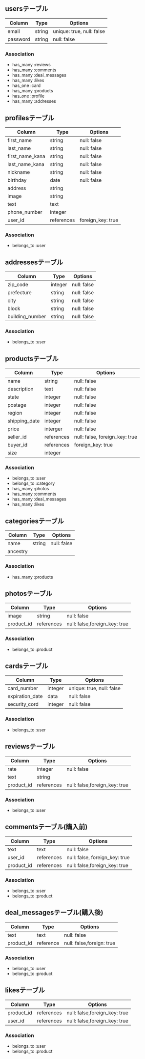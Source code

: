 ## usersテーブル
|Column|Type|Options|
|------|----|-------|
|email|string|unique: true, null: false|
|password|string|null: false|


### Association
- has_many :reviews
- has_many :comments
- has_many :deal_messages
- has_many :likes
- has_one :card
- has_many :products
- has_one :profile
- has_many :addresses

## profilesテーブル
|Column|Type|Options|
|------|----|-------|
|first_name|string|null: false|
|last_name|string|null: false|
|first_name_kana|string|null: false| 
|last_name_kana|string|null: false| 
|nickname|string|null: false| 
|birthday|date|null: false|
|address|string|
|image|string|
|text|text| 
|phone_number|integer|
|user_id|references|foreign_key: true| 

### Association
- belongs_to :user


## addressesテーブル
|Column|Type|Options|
|------|----|-------|
|zip_code|integer|null: false|
|prefecture|string|null: false|
|city|string|null: false|
|block|string|null: false|
|building_number|string|null: false|

### Association
- belongs_to :user


## productsテーブル
|Column|Type|Options|
|------|----|-------|
|name|string|null: false|
|description|text|null: false|
|state|integer|null: false|
|postage|integer|null: false|
|region|integer|null: false|
|shipping_date|integer|null: false|
|price|interger|null: false|
|seller_id|references|null: false, foreign_key: true|
|buyer_id|references|foreign_key: true| 
|size|integer|

### Association
- belongs_to :user
- belongs_to :category
- has_many :photos
- has_many :comments
- has_many :deal_messages
- has_many :likes


## categoriesテーブル

|Column|Type|Options|
|------|----|-------|
|name|string|null: false|
|ancestry|||

### Association
- has_many :products


## photosテーブル

|Column|Type|Options|
|------|----|-------|
|image|string|null: false|
|product_id|references|null: false,foreign_key: true|

### Association
- belongs_to :product


## cardsテーブル

|Column|Type|Options|
|------|----|-------|
|card_number|integer|unique: true, null: false|
|expiration_date|data|null: false| 
|security_cord|integer|null: false|

### Association
- belongs_to :user


## reviewsテーブル

|Column|Type|Options|
|------|----|-------|
|rate|integer|null: false|
|text|string|
|product_id|references|null: false,foreign_key: true|


### Association
- belongs_to :user


## commentsテーブル(購入前)

|Column|Type|Options|
|------|----|-------|
|text|text|null: false|
|user_id|references|null: false, foreign_key: true|
|product_id|references|null: false,foreign_key: true|

### Association
- belongs_to :user
- belongs_to :product


## deal_messagesテーブル(購入後)

|Column|Type|Options|
|------|----|-------|
|text|text|null: false|
|product_id|reference|null: false,foreign: true|

### Association
- belongs_to :user
- belongs_to :product


## likesテーブル
|Column|Type|Options|
|------|----|-------|
|product_id|references|null: false,foreign_key: true|
|user_id|references|null: false,foreign_key: true|

### Association
- belongs_to :user
- belongs_to :product



